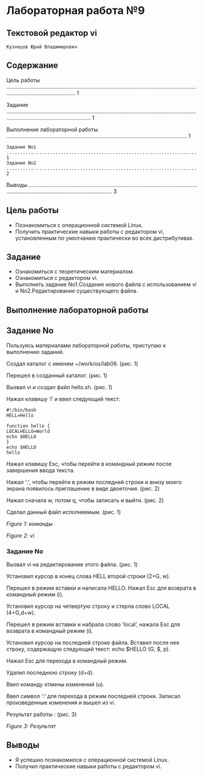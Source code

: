 # Лабораторная работа №9

## Текстовой редактор vi

```
Кузнецов Юрий Владимирович
```
## Содержание

Цель работы ......................................................................................................................................................................... 1

Задание ................................................................................................................................................................................... 1

Выполнение лабораторной работы ...................................................................................................................... 1

```
Задание No1 ..................................................................................................................................................................... 1
Задание No2 ..................................................................................................................................................................... 2
```
Выводы.................................................................................................................................................................................... 3

## Цель работы

- Познакомиться с операционной системой Linux.
- Получить практические навыки работы с редактором vi, установленным по
    умолчанию практически во всех дистрибутивах.

## Задание

- Ознакомиться с теоретическим материалом.
- Ознакомиться с редактором vi.
- Выполнить задание No1.Создание нового файла с использованием vi и
    No2.Редактирование существующего файла.

## Выполнение лабораторной работы

## Задание No

Пользуясь материалами лабораторной работы, приступаю к выполнению заданий.

Создал каталог с именем ~/work/os/lab06. (рис. 1)

Перешел в созданный каталог. (рис. 1)

Вызвал vi и создал файл hello.sh. (рис. 1)

Нажал клавишу ‘i’ и ввел следующий текст:

```
#!/bin/bash
HELL=Hello
```

```
function hello {
LOCALHELLO=World
echo $HELLO
}
echo $HELLO
hello
```
Нажал клавишу Esc, чтобы перейти в командный режим после завершения ввода
текста.

Нажал ‘:’, чтобы перейти в режим последней строки и внизу моего экрана появилось
приглашение в виде двоеточия. (рис. 2)

Нажал сначала w, потом q, чтобы записать и выйти. (рис. 2)

Сделал данный файл исполняемым. (рис. 1)

_Figure 1: команды_

_Figure 2: vi_

### Задание No

Вызвал vi на редактирование этого файла. (рис. 1)

Установил курсор в конец слова HELL второй строки (2+G, w).

Перешел в режим вставки и написала HELLO. Нажал Esc для возврата в командный
режим (i).

Установил курсор на четвертую строку и стерла слово LOCAL (4+G,d+w).

Перешел в режим вставки и набрала слово ‘local’, нажала Esc для возврата в командный
режим (i).

Установил курсор на последней строке файла. Вставил после нее строку, содержащую
следующий текст: echo $HELLO (G, $, p).

Нажал Esc для перехода в командный режим.

Удалил последнюю строку (d+d).


Ввел команду отмены изменений (u).

Ввел символ ‘:’ для перехода в режим последней строки. Записал произведенные
изменения и вышел из vi.

Результат работы : (рис. 3)

_Figure 3: Результат_

## Выводы

- Я успешно познакомился с операционной системой Linux.
- Получил практические навыки работы с редактором vi.

